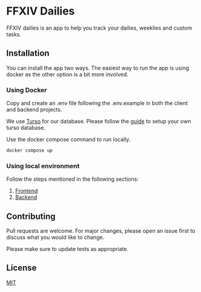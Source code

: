 # FFXIV Dailies

FFXIV dailies is an app to help you track your dailies, weeklies and custom tasks.

## Installation

You can install the app two ways. The easiest way to run the app is using docker as the other option is a bit more involved.

### Using Docker

Copy and create an .env file following the .env.example in both the client and backend projects. 

We use [Turso](https://turso.tech/) for our database. Please follow the [guide](https://docs.turso.tech/quickstart) to setup your own turso database.

Use the docker compose command to run locally.

```zsh
docker compose up
```

### Using local environment

Follow the steps mentioned in the following sections:
1. [Frontend](/client/README.md)
2. [Backend](/backend/README.md)


## Contributing

Pull requests are welcome. For major changes, please open an issue first to discuss what you would like to change.

Please make sure to update tests as appropriate.

## License

[MIT](https://choosealicense.com/licenses/mit/)